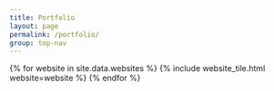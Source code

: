 ```yaml
---
title: Portfolio
layout: page
permalink: /portfolio/
group: top-nav
---
```

<div class='center'>
	<div class='flex-container 3col flex' >
		{% for website in site.data.websites %}
		{% include website_tile.html website=website %}
		{% endfor %}
	</div>
</div>

<!--<script src='{{site.baseurl}}/js/portfolio.js'></script>-->
